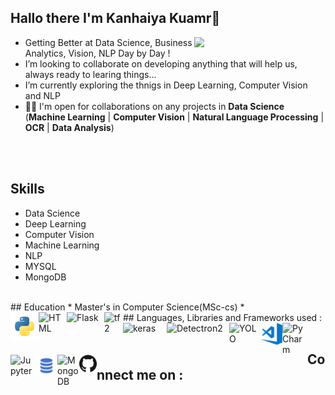 ## Hallo there I'm Kanhaiya Kuamr👋

<img align='right' src="https://png.pngtree.com/png-clipart/20190516/original/pngtree-vector-flat-illustration-of-a-man-working-on-the-computer-png-image_3562999.jpg" width="210">

- Getting Better at Data Science, Business Analytics, Vision, NLP Day by Day !
- I’m looking to collaborate on developing anything that will help us, always ready to learing things...
- I’m currently exploring the thnigs in Deep Learning, Computer Vision and NLP
- 🤝🏻 I'm open for collaborations on any projects in **Data Science** (**Machine Learning** | **Computer Vision** | **Natural Language Processing** | **OCR** | **Data Analysis**)
<br/>
<br/>

## Skills
* Data Science
* Deep Learning
* Computer Vision
* Machine Learning
* NLP
* MYSQL
* MongoDB
<br/>
## Education
* Master's in Computer Science(MSc-cs)
* <br/>
## Languages, Libraries and Frameworks used :
<img align="left" alt="Python3" width="45px" src="https://raw.githubusercontent.com/github/explore/80688e429a7d4ef2fca1e82350fe8e3517d3494d/topics/python/python.png" />
<img align="left" alt="HTML" width="45px" src="https://w7.pngwing.com/pngs/363/9/png-transparent-html-computer-icons-html-css-angle-text-logo-thumbnail.png" />
<img align="left" alt="Flask" width="60px"src="https://flask.palletsprojects.com/en/1.1.x/_images/flask-logo.png"/>
<img align="left" alt="tf2" width="30px" src="https://avatars.githubusercontent.com/u/15658638?s=200&v=4"/>
<img align="left" alt="keras" width="70px" src="https://camo.githubusercontent.com/906e661107a3bc03104ca5d88336d1f4b0e80fdcac65efaf7904041d371c747f/68747470733a2f2f73332e616d617a6f6e6177732e636f6d2f6b657261732e696f2f696d672f6b657261732d6c6f676f2d323031382d6c617267652d313230302e706e67"/>
<img align="left" alt="Detectron2" width="100px" src="https://encrypted-tbn0.gstatic.com/images?q=tbn:ANd9GcRM2RwKXC2YkEVLDshDBGhnhuzmlg3EkhOwg2dc2I3ScLJJdV2fzrJiZ4XqKcTeiSNngYY&usqp=CAU" />
<img align="left" alt="YOLO" width="50px" src="https://i.pinimg.com/originals/c8/4c/d6/c84cd6231804a0759dce57bce4bef01a.png" />
<img align="left" alt="Visual Studio Code" width="35px" src="https://raw.githubusercontent.com/github/explore/80688e429a7d4ef2fca1e82350fe8e3517d3494d/topics/visual-studio-code/visual-studio-code.png"/>
<img align="left" alt="PyCharm" width="40px" src="https://external-preview.redd.it/68RuLLrsBdxbVJLxm3py3YoK6zX0aPIv3qttEhkb0_4.jpg?auto=webp&s=e2c12b1dc5be819f2f076f46454912a3c4bc3f2d"/>
<img align="left" alt="Jupyter" width="40px" src="https://avatars1.githubusercontent.com/u/25869250?s=200&v=4" />
<img align="left" alt="SQL" width="35px" src="https://raw.githubusercontent.com/github/explore/80688e429a7d4ef2fca1e82350fe8e3517d3494d/topics/sql/sql.png" />
<img align="left" alt="MongoDB" width="35px" src="https://www.google.com/imgres?imgurl=https%3A%2F%2Fwww.pngitem.com%2Fpimgs%2Fm%2F385-3850320_png-transparent-mongodb-icon-mongodb-logo-png-download.png&imgrefurl=https%3A%2F%2Fwww.pngitem.com%2Fmiddle%2FhhJTmmh_png-transparent-mongodb-icon-mongodb-logo-png-download%2F&tbnid=34wO4hYg1NcSmM&vet=12ahUKEwj_sdbEg-LwAhXDpOkKHWIWCKYQMygHegUIARDCAQ..i&docid=PNO6mdKc8FiljM&w=860&h=906&q=mongodb%20png&ved=2ahUKEwj_sdbEg-LwAhXDpOkKHWIWCKYQMygHegUIARDCAQ" />
<img align="left" alt="GitHub" width="28px" src="https://raw.githubusercontent.com/github/explore/78df643247d429f6cc873026c0622819ad797942/topics/github/github.png" />
<br />
<br />

## Connect me on :
[linkedin]: https://www.linkedin.com/in/kanhaiya-k-835ab418b/
[gmail]: https://mail.google.com/mail/u/0/?view=cm&fs=1&to=kanhataak97@gmail.com.com&su=SUBJECT&body=BODY&tf=1
